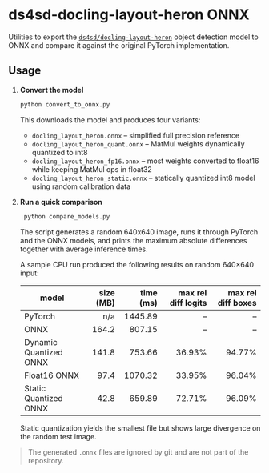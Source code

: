 # ds4sd-docling-layout-heron ONNX

Utilities to export the [`ds4sd/docling-layout-heron`](https://huggingface.co/ds4sd/docling-layout-heron) object detection model to ONNX and compare it against the original PyTorch implementation.

## Usage

1. **Convert the model**
   ```bash
   python convert_to_onnx.py
   ```
   This downloads the model and produces four variants:
   - `docling_layout_heron.onnx` – simplified full precision reference
   - `docling_layout_heron_quant.onnx` – MatMul weights dynamically quantized to int8
   - `docling_layout_heron_fp16.onnx` – most weights converted to float16 while keeping MatMul ops in float32
   - `docling_layout_heron_static.onnx` – statically quantized int8 model using random calibration data

2. **Run a quick comparison**
   ```bash
    python compare_models.py
    ```
    The script generates a random 640x640 image, runs it through PyTorch and the ONNX models, and prints the maximum absolute differences together with average inference times.

   A sample CPU run produced the following results on random 640×640 input:

   | model | size (MB) | time (ms) | max rel diff logits | max rel diff boxes |
   |-------|---------:|----------:|--------------------:|-------------------:|
   | PyTorch | n/a | 1445.89 | – | – |
   | ONNX | 164.2 | 807.15 | – | – |
   | Dynamic Quantized ONNX | 141.8 | 753.66 | 36.93% | 94.77% |
   | Float16 ONNX | 97.4 | 1070.32 | 33.95% | 96.04% |
   | Static Quantized ONNX | 42.8 | 659.89 | 72.71% | 96.09% |

   Static quantization yields the smallest file but shows large divergence on the random test image.

> The generated `.onnx` files are ignored by git and are not part of the repository.
